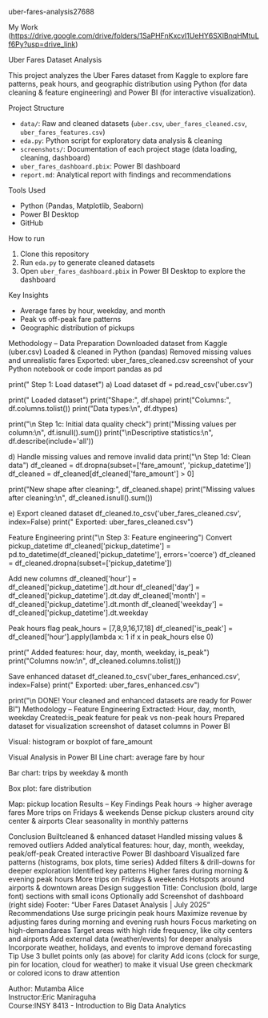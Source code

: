  uber-fares-analysis27688

My Work (https://drive.google.com/drive/folders/1SaPHFnKxcvI1UeHY6SXlBnqHMtuLf6Py?usp=drive_link)

Uber Fares Dataset Analysis

This project analyzes the Uber Fares dataset from Kaggle to explore fare patterns, peak hours, and geographic distribution using Python (for data cleaning & feature engineering) and Power BI (for interactive visualization).

 Project Structure
- `data/`: Raw and cleaned datasets (`uber.csv`, `uber_fares_cleaned.csv`, `uber_fares_features.csv`)
- `eda.py`: Python script for exploratory data analysis & cleaning
- `screenshots/`: Documentation of each project stage (data loading, cleaning, dashboard)
- `uber_fares_dashboard.pbix`: Power BI dashboard
- `report.md`: Analytical report with findings and recommendations

Tools Used
- Python (Pandas, Matplotlib, Seaborn)
- Power BI Desktop
- GitHub

How to run
1. Clone this repository
2. Run `eda.py` to generate cleaned datasets
3. Open `uber_fares_dashboard.pbix` in Power BI Desktop to explore the dashboard

Key Insights
- Average fares by hour, weekday, and month
- Peak vs off-peak fare patterns
- Geographic distribution of pickups



Methodology – Data Preparation
Downloaded dataset from Kaggle (uber.csv)
Loaded & cleaned in Python (pandas)
Removed missing values and unrealistic fares
Exported:
uber_fares_cleaned.csv
 screenshot of your Python notebook or code
import pandas as pd

print(" Step 1: Load dataset")
 a) Load dataset
df = pd.read_csv('uber.csv')

print(" Loaded dataset")
print("Shape:", df.shape)
print("Columns:", df.columns.tolist())
print("Data types:\n", df.dtypes)

print("\n Step 1c: Initial data quality check")
print("Missing values per column:\n", df.isnull().sum())
print("\nDescriptive statistics:\n", df.describe(include='all'))

d) Handle missing values and remove invalid data
print("\n Step 1d: Clean data")
df_cleaned = df.dropna(subset=['fare_amount', 'pickup_datetime'])
df_cleaned = df_cleaned[df_cleaned['fare_amount'] > 0]

print("New shape after cleaning:", df_cleaned.shape)
print("Missing values after cleaning:\n", df_cleaned.isnull().sum())

e) Export cleaned dataset
df_cleaned.to_csv('uber_fares_cleaned.csv', index=False)
print(" Exported: uber_fares_cleaned.csv")

  Feature Engineering
print("\n Step 3: Feature engineering")
 Convert pickup_datetime
df_cleaned['pickup_datetime'] = pd.to_datetime(df_cleaned['pickup_datetime'], errors='coerce')
df_cleaned = df_cleaned.dropna(subset=['pickup_datetime'])

 Add new columns
df_cleaned['hour'] = df_cleaned['pickup_datetime'].dt.hour
df_cleaned['day'] = df_cleaned['pickup_datetime'].dt.day
df_cleaned['month'] = df_cleaned['pickup_datetime'].dt.month
df_cleaned['weekday'] = df_cleaned['pickup_datetime'].dt.weekday

 Peak hours flag
peak_hours = [7,8,9,16,17,18]
df_cleaned['is_peak'] = df_cleaned['hour'].apply(lambda x: 1 if x in peak_hours else 0)

print(" Added features: hour, day, month, weekday, is_peak")
print("Columns now:\n", df_cleaned.columns.tolist())

 Save enhanced dataset
df_cleaned.to_csv('uber_fares_enhanced.csv', index=False)
print(" Exported: uber_fares_enhanced.csv")

print("\n DONE! Your cleaned and enhanced datasets are ready for Power BI")
 Methodology – Feature Engineering
Extracted: Hour, day, month, weekday
Created:is_peak feature for peak vs non-peak hours
Prepared dataset for visualization
 screenshot of dataset columns in Power BI

Visual: histogram or boxplot of fare_amount


Visual Analysis in Power BI
Line chart: average fare by hour

Bar chart: trips by weekday & month

Box plot: fare distribution

Map: pickup location
Results – Key Findings
Peak hours → higher average fares
More trips on Fridays & weekends
Dense pickup clusters around city center & airports
Clear seasonality in monthly patterns

Conclusion
 Builtcleaned & enhanced dataset
Handled missing values & removed outliers
Added analytical features: hour, day, month, weekday, peak/off-peak Created interactive Power BI dashboard
Visualized fare patterns (histograms, box plots, time series)
Added filters & drill-downs for deeper exploration
 Identified key patterns
Higher fares during morning & evening peak hours
More trips on Fridays & weekends
Hotspots around airports & downtown areas
 Design suggestion
Title: Conclusion (bold, large font)
 sections with small icons 
Optionally add
Screenshot of dashboard (right side)
Footer: “Uber Fares Dataset Analysis | July 2025”
Recommendations
 Use surge pricingin peak hours
Maximize revenue by adjusting fares during morning and evening rush hours
Focus marketing on high-demandareas
Target areas with high ride frequency, like city centers and airports
 Add external data (weather/events) for deeper analysis
Incorporate weather, holidays, and events to improve demand forecasting
Tip
Use 3 bullet points only (as above) for clarity
Add icons (clock for surge, pin for location, cloud for weather) to make it visual
Use green checkmark or colored icons to draw attention

Author: Mutamba Alice  
Instructor:Eric Maniraguha  
Course:INSY 8413 - Introduction to Big Data Analytics
